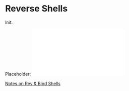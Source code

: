 
# Reverse Shells
Init.

Placeholder:
![](/nested-repos/PNPT-study-guide/PEH/exploit-basics/shells.md)

[Notes on Rev & Bind Shells](https://github.com/TrshPuppy/PNPT-study-guide/blob/main/PEH/exploit-basics/shells.md)